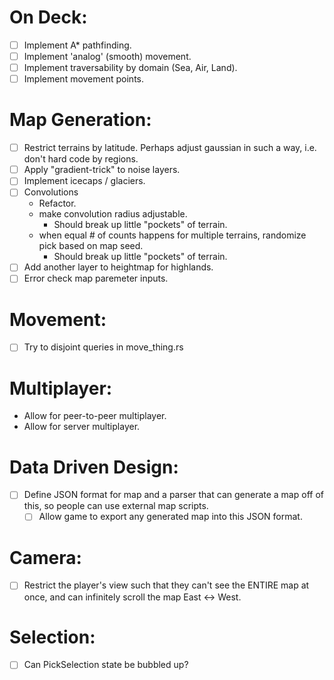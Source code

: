 # On Deck:
- [ ] Implement A* pathfinding.
- [ ] Implement 'analog' (smooth) movement.
- [ ] Implement traversability by domain (Sea, Air, Land).
- [ ] Implement movement points.

# Map Generation:
- [ ] Restrict terrains by latitude. Perhaps adjust gaussian in such a way, i.e. don't hard code by regions.
- [ ] Apply "gradient-trick" to noise layers.
- [ ] Implement icecaps / glaciers.
- [ ] Convolutions
    - Refactor.
    - make convolution radius adjustable.
        - Should break up little "pockets" of terrain.
    - when equal # of counts happens for multiple terrains, randomize pick based on map seed.
        - Should break up little "pockets" of terrain.
- [ ] Add another layer to heightmap for highlands.
- [ ] Error check map paremeter inputs.

# Movement:
- [ ] Try to disjoint queries in move_thing.rs

# Multiplayer:
- Allow for peer-to-peer multiplayer.
- Allow for server multiplayer.

# Data Driven Design:
- [ ] Define JSON format for map and a parser that can generate a map off of this, so people can use external map scripts.
    - [ ] Allow game to export any generated map into this JSON format.

# Camera:
- [ ] Restrict the player's view such that they can't see the ENTIRE map at once, and can infinitely scroll the map East <-> West.

# Selection:
- [ ] Can PickSelection state be bubbled up?
